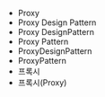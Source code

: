 ﻿- Proxy
- Proxy Design Pattern
- Proxy DesignPattern
- Proxy Pattern
- ProxyDesignPattern
- ProxyPattern
- 프록시
- 프록시(Proxy)
